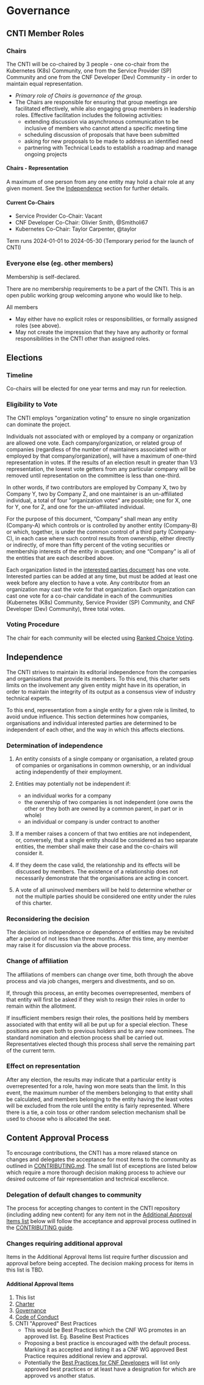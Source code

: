 # Governance

## CNTI Member Roles

### Chairs

The CNTI will be co-chaired by 3 people - one co-chair from the Kubernetes (K8s) Community, one from the Service Provider (SP) Community and one from the CNF Developer (Dev) Community - in order to maintain equal representation.

- *Primary role of Chairs is governance of the group.*
- The Chairs are responsible for ensuring that group meetings are facilitated effectively, while also engaging group members in leadership roles. Effective facilitation includes the following activities:
  - extending discussion via asynchronous communication to be inclusive of members who cannot attend a specific meeting time
  - scheduling discussion of proposals that have been submitted
  - asking for new proposals to be made to address an identified need
  - partnering with Technical Leads to establish a roadmap and manage ongoing projects

#### **Chairs - Representation**

A maximum of one person from any one entity may hold a chair role at any given moment.  See the [Independence](#independence) section for further details.

#### **Current Co-Chairs**

- Service Provider Co-Chair: Vacant
- CNF Developer Co-Chair: Olivier Smith, @Smitholi67
- Kubernetes Co-Chair: Taylor Carpenter, @taylor

Term runs 2024-01-01 to 2024-05-30 (Temporary period for the launch of CNTI)

### Everyone else (eg. other members)

Membership is self-declared.

There are no membership requirements to be a part of the CNTI. This is an open public working group welcoming anyone who would like to help.

All members

- May either have no explicit roles or responsibilities, or formally assigned roles (see above).
- May not create the impression that they have any authority or formal responsibilities in the CNTI other than assigned roles.

<!--
See [CONTRIBUTING](CONTRIBUTING.md) documentation for more information how to get involved.
-->

## Elections

### Timeline

Co-chairs will be elected for one year terms and may run for reelection.

### Eligibility to Vote

The CNTI employs "organization voting" to ensure no single organization can dominate the project.

Individuals not associated with or employed by a company or organization are allowed one vote. Each company/organization, or related group of companies (regardless of the number of maintainers associated with or employed by that company/organization), will have a maximum of one-third representation in votes.  If the results of an election result in greater than 1/3 representation, the lowest vote getters from any particular company will be removed until representation on the committee is less than one-third.

In other words, if two contributors are employed by Company X, two by Company Y, two by Company Z, and one maintainer is an un-affiliated individual, a total of four "organization votes" are possible; one for X, one for Y, one for Z, and one for the un-affiliated individual.

For the purpose of this document, “Company” shall mean any entity (Company-A) which controls or is controlled by another entity (Company-B) or which, together, is under the common control of a third party (Company-C), in each case where such control results from ownership, either directly or indirectly, of more than fifty percent of the voting securities or membership interests of the entity in question; and one “Company” is all of the entities that are each described above.

Each organization listed in the [interested parties document](interested-parties.md) has one vote. Interested parties can be added at any time, but must be added at least one week before any election to have a vote. Any contributor from an organization may cast the vote for that organization. Each organization can cast one vote for a co-chair candidate in each of the communities (Kubernetes (K8s) Community, Service Provider (SP) Community, and CNF Developer (Dev) Community), three total votes.

### Voting Procedure

The chair for each community will be elected using [Ranked Choice Voting](https://en.wikipedia.org/wiki/Ranked_voting).

## Independence

The CNTI strives to maintain its editorial independence from the companies and organisations that provide its members.  To this end, this charter sets limits on the involvement any given entity might have in its operation, in order to maintain the integrity of its output as a consensus view of industry technical experts.

To this end, representation from a single entity for a given role is limited, to avoid undue influence.  This section determines how companies, organisations and individual interested parties are determined to be independent of each other, and the way in which this affects elections.

### Determination of independence

1. An entity consists of a single company or organisation, a related group of companies or organisations in common ownership, or an individual acting independently of their employment.

2. Entities may potentially not be independent if:
   - an individual works for a company
   - the ownership of two companies is not independent (one owns the other or they both are owned by a common parent, in part or in whole)
   - an individual or company is under contract to another

3. If a member raises a concern of that two entities are not independent, or, conversely, that a single entity should be considered as two separate entities, the member shall make their case and the co-chairs will consider it.

4. If they deem the case valid, the relationship and its effects will be discussed by members.  The existence of a relationship does not necessarily demonstrate that the organisations are acting in concert.

5. A vote of all uninvolved members will be held to determine whether or not the multiple parties should be considered one entity under the rules of this charter.

### Reconsidering the decision

The decision on independence or dependence of entities may be revisited after a period of not less than three months.  After this time, any member may raise it for discussion via the above process.

### Change of affiliation

The affiliations of members can change over time, both through the above process and via job changes, mergers and divestments, and so on.

If, through this process, an entity becomes overrepresented, members of that entity will first be asked if they wish to resign their roles in order to remain within the allotment.

If insufficient members resign their roles, the positions held by members associated with that entity will all be put up for a special election. These positions are open both to previous holders and to any new nominees.  The standard nomination and election process shall be carried out.  Representatives elected though this process shall serve the remaining part of the current term.

### Effect on representation

After any election, the results may indicate that a particular entity is overrepresented for a role, having won more seats than the limit.  In this event, the maximum number of the members belonging to that entity shall be calculated, and members belonging to the entity having the least votes will be excluded from the role until the entity is fairly represented.  Where there is a tie, a coin toss or other random selection mechanism shall be used to choose who is allocated the seat.

## Content Approval Process

To encourage contributions, the CNTI has a more relaxed stance on changes and delegates the acceptance for most items to the community as outlined in [CONTRIBUTING.md](CONTRIBUTING.md). The small list of exceptions are listed below which require a more thorough decision making process to achieve our desired outcome of fair representation and technical excellence.

### Delegation of default changes to community

The process for accepting changes to content in the CNTI repository (including adding new content) for any item not in the [Additional Approval Items list](#additional-approval-items) below will follow the acceptance and approval process outlined in the [CONTRIBUTING guide](CONTRIBUTING.md).

### Changes requiring additional approval

Items in the Additional Approval Items list require further discussion and approval before being accepted. The decision making process for items in this list is TBD.

#### Additional Approval Items

1. This list
1. [Charter](charter.md)
1. [Governance](GOVERNANCE.md)
1. [Code of Conduct](code-of-conduct.md)
1. CNTI "Approved" Best Practices
    - This would be Best Practices which the CNF WG promotes in an approved list. Eg. Baseline Best Practices
    - Proposing a best practice is encouraged with the default process. Marking it as accepted and listing it as a CNF WG approved Best Practice requires additional review and approval.
    - Potentially the [Best Practices for CNF Developers](doc/best_cnf_dev.md) will list only approved best practices or at least have a designation for which are approved vs another status.
